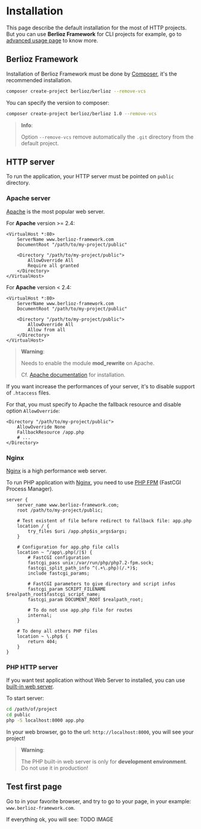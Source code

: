 <meta name="docparser-index" content="Installation" />
<meta name="docparser-index-order" content="1" />

# Installation

This page describe the default installation for the most of HTTP projects.
But you can use **Berlioz Framework** for CLI projects for example, go to [advanced usage page](../advanced.md) to know more.

## Berlioz Framework

Installation of Berlioz Framework must be done by [Composer](https://getcomposer.org/), it's the recommended installation.

```bash
composer create-project berlioz/berlioz --remove-vcs
```

You can specify the version to composer:

```bash
composer create-project berlioz/berlioz 1.0 --remove-vcs
```

> **Info**:
>
> Option `--remove-vcs` remove automatically the `.git` directory from the default project.

## HTTP server

To run the application, your HTTP server must be pointed on `public` directory.

### Apache server

[Apache](https://httpd.apache.org/) is the most popular web server.

For **Apache** version >= 2.4:

```apacheconfig
<VirtualHost *:80>
    ServerName www.berlioz-framework.com
    DocumentRoot "/path/to/my-project/public"

    <Directory "/path/to/my-project/public">
        AllowOverride All
        Require all granted
    </Directory>
</VirtualHost>
```

For **Apache** version < 2.4:

```apacheconfig
<VirtualHost *:80>
    ServerName www.berlioz-framework.com
    DocumentRoot "/path/to/my-project/public"

    <Directory "/path/to/my-project/public">
        AllowOverride All
        Allow from all
    </Directory>
</VirtualHost>
```

> **Warning**:
>
> Needs to enable the module **mod_rewrite** on Apache.
>
> Cf. [Apache documentation](https://httpd.apache.org/docs/current/fr/mod/mod_rewrite.html) for installation.

If you want increase the performances of your server, it's to disable support of `.htaccess` files.

For that, you must specify to Apache the fallback resource and disable option `AllowOverride`:

```apacheconfig
<Directory "/path/to/my-project/public">
    AllowOverride None
    FallbackResource /app.php
    # ...
</Directory>
```  

### Nginx

[Nginx](https://www.nginx.com) is a high performance web server.

To run PHP application with [Nginx](https://www.nginx.com), you need to use [PHP FPM](http://php.net/manual/book.fpm.php) (FastCGI Process Manager).

```nginx
server {
    server_name www.berlioz-framework.com;
    root /path/to/my-project/public;

    # Test existent of file before redirect to fallback file: app.php
    location / {
        try_files $uri /app.php$is_args$args;
    }

    # Configuration for app.php file calls
    location ~ ^/app\.php(/|$) {
        # FastCGI configuration
        fastcgi_pass unix:/var/run/php/php7.2-fpm.sock;
        fastcgi_split_path_info ^(.+\.php)(/.*)$;
        include fastcgi_params;

        # FastCGI parameters to give directory and script infos
        fastcgi_param SCRIPT_FILENAME $realpath_root$fastcgi_script_name;
        fastcgi_param DOCUMENT_ROOT $realpath_root;

        # To do not use app.php file for routes
        internal;
    }

    # To deny all others PHP files
    location ~ \.php$ {
        return 404;
    }
}
```

### PHP HTTP server

If you want test application without Web Server to installed, you can use [built-in web server](http://php.net/manual/features.commandline.webserver.php).

To start server:

```bash
cd /path/of/project
cd public
php -S localhost:8000 app.php
```

In your web browser, go to the url: `http://localhost:8000`, you will see your project!

> **Warning**:
>
> The PHP built-in web server is only for **development environment**.
> Do not use it in production!

## Test first page

Go to in your favorite browser, and try to go to your page, in your example: `www.berlioz-framework.com`.

If everything ok, you will see:
TODO IMAGE